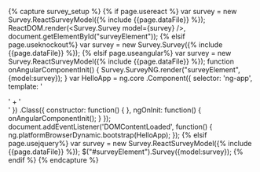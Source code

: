 {% capture survey_setup %}
{% if page.usereact %}
var survey = new Survey.ReactSurveyModel({% include {{page.dataFile}} %});
ReactDOM.render(<Survey.Survey model={survey} />, document.getElementById("surveyElement"));
{% elsif page.useknockout%}
var survey = new Survey.Survey({% include {{page.dataFile}} %});
{% elsif page.useangular%}
var survey = new Survey.ReactSurveyModel({% include {{page.dataFile}} %});
function onAngularComponentInit() {
    Survey.SurveyNG.render("surveyElement", {model:survey});
}
var HelloApp =
    ng.core
        .Component({
            selector: 'ng-app',
            template: '<div id="surveyContainer" class="survey-container contentcontainer codecontainer">' +
            '<div id="surveyElement"></div></div>'
        })
        .Class({
            constructor: function() {
            },
            ngOnInit: function() {
                onAngularComponentInit();
            }
        });
document.addEventListener('DOMContentLoaded', function() {
    ng.platformBrowserDynamic.bootstrap(HelloApp);
});
{% elsif page.usejquery%}
var survey = new Survey.ReactSurveyModel({% include {{page.dataFile}} %});
$("#surveyElement").Survey({model:survey});
{% endif %}
{% endcapture %}